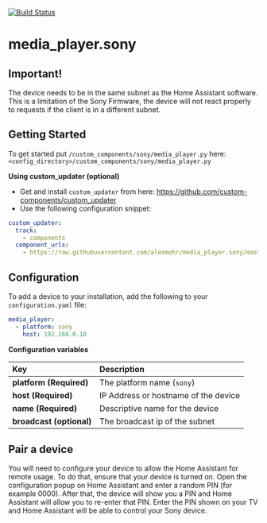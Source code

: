 [![Build Status](https://travis-ci.org/alexmohr/media_player.sony.svg?branch=master)](https://travis-ci.org/alexmohr/media_player.sony)

# media_player.sony

## Important!

The device needs to be in the same subnet as the Home Assistant software.
This is a limitation of the Sony Firmware, the device will not react properly to requests if the client is in a different subnet.

## Getting Started

To get started put `/custom_components/sony/media_player.py` here: `<config_directory>/custom_components/sony/media_player.py`

**Using custom_updater (optional)**

- Get and install `custom_updater` from here: https://github.com/custom-components/custom_updater
- Use the following configuration snippet:

```yaml
custom_updater:
  track:
    - components
  component_urls:
    - https://raw.githubusercontent.com/alexmohr/media_player.sony/master/tracker.json
```

## Configuration

To add a device to your installation, add the following to your `configuration.yaml` file:

```yaml
media_player:
  - platform: sony
    host: 192.168.0.10
```

**Configuration variables**

Key | Description
:--- | :---
**platform (Required)** | The platform name (`sony`)
**host (Required)** | IP Address or hostname of the device
**name (Required)** | Descriptive name for the device
**broadcast (optional)** | The broadcast ip of the subnet

## Pair a device

You will need to configure your device to allow the Home Assistant for remote usage. To do that, ensure that your device is turned on. Open the configuration popup on Home Assistant and enter a random PIN (for example 0000). After that, the device will show you a PIN and Home Assistant will allow you to re-enter that PIN. Enter the PIN shown on your TV and Home Assistant will be able to control your Sony device.

